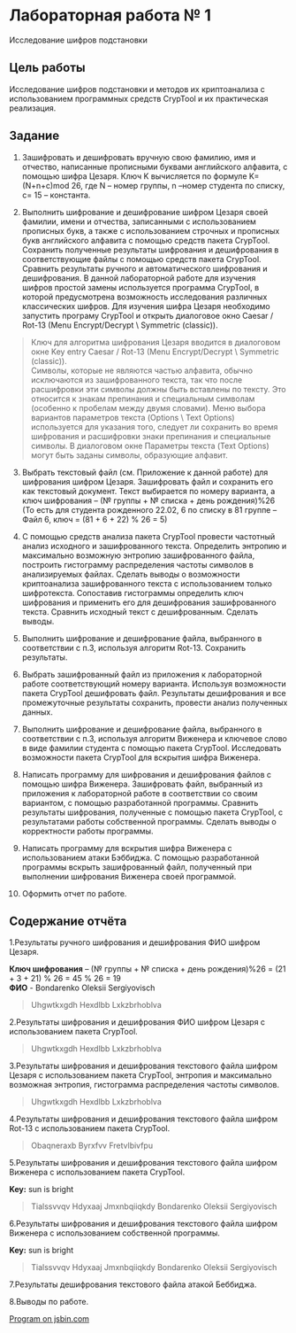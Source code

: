 # Лабораторная работа № 1

Исследование шифров подстановки

## Цель работы

Исследование шифров подстановки и методов их криптоанализа с использованием 
программных средств CrypTool и их практическая реализация.

## Задание


1. Зашифровать и дешифровать вручную свою фамилию, имя и отчество, написанные прописными буквами английского алфавита, с помощью шифра Цезаря. Ключ K вычисляется по формуле K=(N+n+c)mod 26, где N – номер группы, n –номер студента по списку, c= 15 – константа.

2. Выполнить шифрование и дешифрование шифром Цезаря своей фамилии, имени и 
отчества, записанными с использованием прописных букв, а также с использованием 
строчных и прописных букв английского алфавита с помощью средств пакета 
CrypTool. Сохранить полученные результаты шифрования и дешифрования в 
соответствующие файлы с помощью средств пакета CrypTool. Сравнить результаты 
ручного и автоматического шифрования и дешифрования.
В данной лабораторной работе для изучения шифров простой замены используется 
программа CrypTool, в которой предусмотрена возможность исследования 
различных классических шифров. Для изучения шифра Цезаря необходимо запустить 
програму CrypTool и открыть диалоговое окно Caesar / Rot-13 (Menu Encrypt/Decrypt \ Symmetric (classic)).
> Ключ для алгоритма шифрования Цезаря вводится в диалоговом окне Key entry Caesar / Rot-13 (Menu Encrypt/Decrypt \ Symmetric (classic)).  
Символы, которые не являются частью алфавита, обычно исключаются из зашифрованного текста, так что после расшифровки эти символы должны быть вставлены по тексту. Это относится к знакам препинания и специальным символам (особенно к пробелам между двумя словами). Меню выбора вариантов параметров текста (Options \ Text Options) используется для указания того, следует ли сохранить во время шифрования и расшифровки знаки препинания и специальные символы. В диалоговом окне Параметры текста (Text Options) могут быть заданы символы, образующие алфавит.

3. Выбрать текстовый файл (см. Приложение к данной работе) для шифрования шифром Цезаря. Зашифровать файл и сохранить его как текстовый документ.
Текст выбирается по номеру варианта, а ключ шифрования – (№ группы + № списка + день рождения)%26 (То есть для студента рожденного 22.02, 6 по списку в 81 группе – Файл 6, ключ = (81 + 6 + 22) % 26 = 5)

4. С помощью средств анализа пакета CrypTool провести частотный анализ исходного и зашифрованного текста. Определить энтропию и максимально возможную энтропию зашифрованного файла, построить гистограмму распределения частоты символов в анализируемых файлах. Сделать выводы о возможности криптоанализа зашифрованного текста с использованием только шифротекста. Сопоставив гистограммы определить ключ шифрования и применить его для дешифрования зашифрованного текста.
Сравнить исходный текст с дешифрованным. Сделать выводы.

5. Выполнить шифрование и дешифрование файла, выбранного в соответствии с п.3, 
используя алгоритм Rot-13. Сохранить результаты.

6. Выбрать зашифрованный файл из приложения к лабораторной работе 
соответствующий номеру варианта. Используя возможности пакета CrypTool 
дешифровать файл. Результаты дешифрования и все промежуточные результаты 
сохранить, провести анализ полученных данных.

7. Выполнить шифрование и дешифрование файла, выбранного в соответствии с п.3, 
используя алгоритм Виженера и ключевое слово в виде фамилии студента с помощью 
пакета CrypTool. Исследовать возможности пакета CrypTool для вскрытия шифра 
Виженера.

8. Написать программу для шифрования и дешифрования файлов с помощью шифра 
Виженера. Зашифровать файл, выбранный из приложения к лабораторной работе в 
соответствии со своим вариантом, с помощью разработанной программы. Сравнить 
результаты шифрования, полученные с помощью пакета CrypTool, с результатами 
работы собственной программы. Сделать выводы о корректности работы программы.

9. Написать программу для вскрытия шифра Виженера с использованием атаки 
Бэббиджа. С помощью разработанной программы вскрыть зашифрованный файл, 
полученный при выполнении шифрования Виженера своей программой. 

10. Оформить отчет по работе.

## Содержание отчёта

1.Результаты ручного шифрования и дешифрования ФИО шифром Цезаря.

**Ключ шифрования** – (№ группы + № списка + день рождения)%26 = (21 + 3 + 21) % 26 = 45 % 26 = 19  
**ФИО** - Bondarenko Oleksii Sergiyovisch

> Uhgwtkxgdh Hexdlbb Lxkzbrhoblva

2.Результаты шифрования и дешифрования ФИО шифром Цезаря с использованием пакета CrypTool.

> Uhgwtkxgdh Hexdlbb Lxkzbrhoblva

3.Результаты шифрования и дешифрования текстового файла шифром Цезаря с использованием пакета CrypTool, энтропия и максимально возможная энтропия, гистограмма распределения частоты символов.

> Uhgwtkxgdh Hexdlbb Lxkzbrhoblva

4.Результаты шифрования и дешифрования текстового файла шифром Rot-13 с использованием пакета CrypTool.

> Obaqneraxb Byrxfvv Fretvlbivfpu

5.Результаты шифрования и дешифрования текстового файла шифром Виженера с использованием пакета CrypTool.

**Key:** sun is bright

> Tialssvvqv Hdyxaaj Jmxnbqiiqkdy
> Bondarenko Oleksii Sergiyovisch 

6.Результаты шифрования и дешифрования текстового файла шифром Виженера с использованием собственной программы.

**Key:** sun is bright

> Tialssvvqv Hdyxaaj Jmxnbqiiqkdy
> Bondarenko Oleksii Sergiyovisch

7.Результаты дешифрования текстового файла атакой Беббиджа.

8.Выводы по работе.

<a class="jsbin-embed" href="http://jsbin.com/zuyabi/embed?js,console">Program on jsbin.com</a><script src="http://static.jsbin.com/js/embed.min.js?3.35.9"></script>
